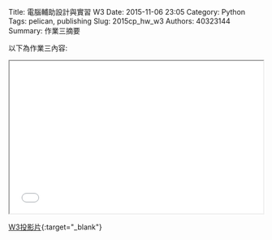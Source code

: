 Title: 電腦輔助設計與實習  W3
Date: 2015-11-06 23:05
Category: Python
Tags: pelican, publishing
Slug: 2015cp_hw_w3
Authors: 40323144
Summary: 作業三摘要

以下為作業三內容:

<iframe src="40323144_cp_w3_p.html" width="500" height="300"></iframe>

[W3投影片](40323144_cp_w3_p.html){:target="_blank"}


